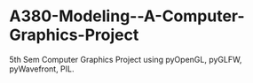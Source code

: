 # A380-Modeling--A-Computer-Graphics-Project
5th Sem Computer Graphics Project  using pyOpenGL, pyGLFW, pyWavefront, PIL.

